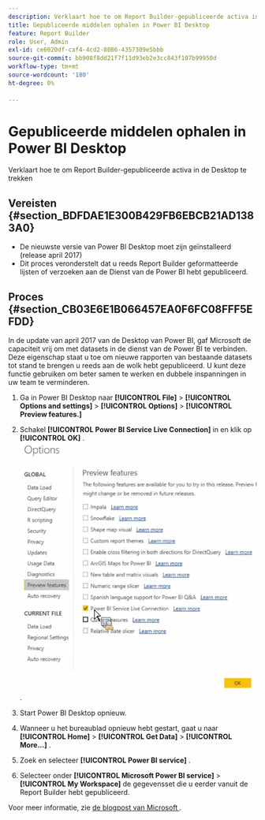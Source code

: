 ```yaml
---
description: Verklaart hoe te om Report Builder-gepubliceerde activa in de Desktop te trekken
title: Gepubliceerde middelen ophalen in Power BI Desktop
feature: Report Builder
role: User, Admin
exl-id: ce6020df-caf4-4cd2-8086-4357309e5bbb
source-git-commit: bb908f8dd21f7f11d93eb2e3cc843f107b99950d
workflow-type: tm+mt
source-wordcount: '180'
ht-degree: 0%

---
```


# Gepubliceerde middelen ophalen in Power BI Desktop

Verklaart hoe te om Report Builder-gepubliceerde activa in de Desktop te trekken

## Vereisten {#section_BDFDAE1E300B429FB6EBCB21AD1383A0}

* De nieuwste versie van Power BI Desktop moet zijn geïnstalleerd (release april 2017)
* Dit proces veronderstelt dat u reeds Report Builder geformatteerde lijsten of verzoeken aan de Dienst van de Power BI hebt gepubliceerd.

## Proces {#section_CB03E6E1B066457EA0F6FC08FFF5EFDD}

In de update van april 2017 van de Desktop van Power BI, gaf Microsoft de capaciteit vrij om met datasets in de dienst van de Power BI te verbinden. Deze eigenschap staat u toe om nieuwe rapporten van bestaande datasets tot stand te brengen u reeds aan de wolk hebt gepubliceerd. U kunt deze functie gebruiken om beter samen te werken en dubbele inspanningen in uw team te verminderen.

1. Ga in Power BI Desktop naar **[!UICONTROL File]** > **[!UICONTROL Options and settings]** > **[!UICONTROL Options]** > **[!UICONTROL Preview features.]**
1. Schakel **[!UICONTROL Power BI Service Live Connection]** in en klik op **[!UICONTROL OK]** . ![ klik de Levende Verbinding van de Dienst van de Power BI en klik dan O.K. ](assets/bi-preview-features.png).

1. Start Power BI Desktop opnieuw.
1. Wanneer u het bureaublad opnieuw hebt gestart, gaat u naar **[!UICONTROL Home]** > **[!UICONTROL Get Data]** > **[!UICONTROL More...]** .
1. Zoek en selecteer **[!UICONTROL Power BI service]** .
1. Selecteer onder **[!UICONTROL Microsoft Power BI service]** > **[!UICONTROL My Workspace]** de gegevensset die u eerder vanuit de Report Builder hebt gepubliceerd.

Voor meer informatie, zie [ de blogpost van Microsoft ](https://powerbi.microsoft.com/en-us/blog/connecting-to-datasets-in-the-power-bi-service-from-desktop/).
